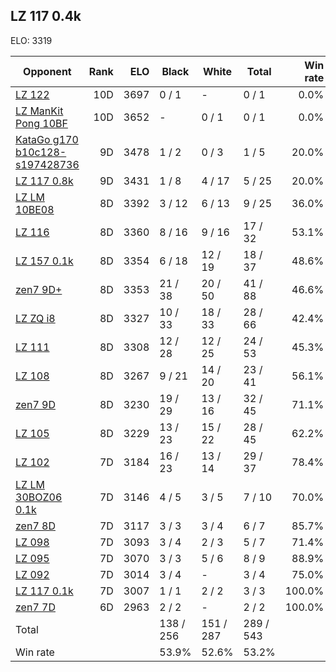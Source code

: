 ## LZ 117 0.4k ##

ELO: 3319

Opponent | Rank | ELO | Black | White | Total | Win rate
---------|-----:|----:|-------|-------|-------|-------:
[LZ 122](LZ%20122.md) | 10D | 3697 | 0 / 1 | - | 0 / 1 | 0.0%
[LZ ManKit Pong 10BF](LZ%20ManKit%20Pong%2010BF.md) | 10D | 3652 | - | 0 / 1 | 0 / 1 | 0.0%
[KataGo g170 b10c128-s197428736](KataGo%20g170%20b10c128-s197428736.md) | 9D | 3478 | 1 / 2 | 0 / 3 | 1 / 5 | 20.0%
[LZ 117 0.8k](LZ%20117%200.8k.md) | 9D | 3431 | 1 / 8 | 4 / 17 | 5 / 25 | 20.0%
[LZ LM 10BE08](LZ%20LM%2010BE08.md) | 8D | 3392 | 3 / 12 | 6 / 13 | 9 / 25 | 36.0%
[LZ 116](LZ%20116.md) | 8D | 3360 | 8 / 16 | 9 / 16 | 17 / 32 | 53.1%
[LZ 157 0.1k](LZ%20157%200.1k.md) | 8D | 3354 | 6 / 18 | 12 / 19 | 18 / 37 | 48.6%
[zen7 9D+](zen7%209D+.md) | 8D | 3353 | 21 / 38 | 20 / 50 | 41 / 88 | 46.6%
[LZ ZQ i8](LZ%20ZQ%20i8.md) | 8D | 3327 | 10 / 33 | 18 / 33 | 28 / 66 | 42.4%
[LZ 111](LZ%20111.md) | 8D | 3308 | 12 / 28 | 12 / 25 | 24 / 53 | 45.3%
[LZ 108](LZ%20108.md) | 8D | 3267 | 9 / 21 | 14 / 20 | 23 / 41 | 56.1%
[zen7 9D](zen7%209D.md) | 8D | 3230 | 19 / 29 | 13 / 16 | 32 / 45 | 71.1%
[LZ 105](LZ%20105.md) | 8D | 3229 | 13 / 23 | 15 / 22 | 28 / 45 | 62.2%
[LZ 102](LZ%20102.md) | 7D | 3184 | 16 / 23 | 13 / 14 | 29 / 37 | 78.4%
[LZ LM 30BOZ06 0.1k](LZ%20LM%2030BOZ06%200.1k.md) | 7D | 3146 | 4 / 5 | 3 / 5 | 7 / 10 | 70.0%
[zen7 8D](zen7%208D.md) | 7D | 3117 | 3 / 3 | 3 / 4 | 6 / 7 | 85.7%
[LZ 098](LZ%20098.md) | 7D | 3093 | 3 / 4 | 2 / 3 | 5 / 7 | 71.4%
[LZ 095](LZ%20095.md) | 7D | 3070 | 3 / 3 | 5 / 6 | 8 / 9 | 88.9%
[LZ 092](LZ%20092.md) | 7D | 3014 | 3 / 4 | - | 3 / 4 | 75.0%
[LZ 117 0.1k](LZ%20117%200.1k.md) | 7D | 3007 | 1 / 1 | 2 / 2 | 3 / 3 | 100.0%
[zen7 7D](zen7%207D.md) | 6D | 2963 | 2 / 2 | - | 2 / 2 | 100.0%
Total | | | 138 / 256 | 151 / 287 | 289 / 543 | 
Win rate| | | 53.9% | 52.6% | 53.2% | 
